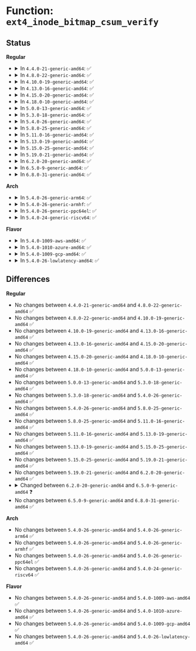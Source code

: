 # Function: <code>ext4_inode_bitmap_csum_verify</code>

## Status
<b>Regular</b>
<ul>
<li>
<details>
<summary>In <code>4.4.0-21-generic-amd64</code>: ✅</summary>

```c
int ext4_inode_bitmap_csum_verify(struct super_block * sb, ext4_group_t group, struct ext4_group_desc * gdp, struct buffer_head * bh, int sz)
```

```json
{
  "name": "ext4_inode_bitmap_csum_verify",
  "collision_type": "Unique Global",
  "inline_type": "No",
  "funcs": [
    {
      "addr": 18446744071581533200,
      "name": "ext4_inode_bitmap_csum_verify",
      "external": true,
      "loc": "fs/ext4/bitmap.c:18",
      "file": "fs/ext4/bitmap.c",
      "inline": "seen, unknown",
      "caller_inline": [],
      "caller_func": [
        "fs/ext4/ialloc.c:ext4_read_inode_bitmap"
      ]
    }
  ],
  "symbols": [
    {
      "addr": 18446744071581533200,
      "name": "ext4_inode_bitmap_csum_verify",
      "section": ".text",
      "bind": "STB_GLOBAL",
      "size": 290
    }
  ]
}
```
</details>
</li>
<li>
<details>
<summary>In <code>4.8.0-22-generic-amd64</code>: ✅</summary>

```c
int ext4_inode_bitmap_csum_verify(struct super_block * sb, ext4_group_t group, struct ext4_group_desc * gdp, struct buffer_head * bh, int sz)
```

```json
{
  "name": "ext4_inode_bitmap_csum_verify",
  "collision_type": "Unique Global",
  "inline_type": "No",
  "funcs": [
    {
      "addr": 18446744071581718832,
      "name": "ext4_inode_bitmap_csum_verify",
      "external": true,
      "loc": "fs/ext4/bitmap.c:18",
      "file": "fs/ext4/bitmap.c",
      "inline": "seen, unknown",
      "caller_inline": [],
      "caller_func": [
        "fs/ext4/ialloc.c:ext4_read_inode_bitmap"
      ]
    }
  ],
  "symbols": [
    {
      "addr": 18446744071581718832,
      "name": "ext4_inode_bitmap_csum_verify",
      "section": ".text",
      "bind": "STB_GLOBAL",
      "size": 290
    }
  ]
}
```
</details>
</li>
<li>
<details>
<summary>In <code>4.10.0-19-generic-amd64</code>: ✅</summary>

```c
int ext4_inode_bitmap_csum_verify(struct super_block * sb, ext4_group_t group, struct ext4_group_desc * gdp, struct buffer_head * bh, int sz)
```

```json
{
  "name": "ext4_inode_bitmap_csum_verify",
  "collision_type": "Unique Global",
  "inline_type": "No",
  "funcs": [
    {
      "addr": 18446744071581806464,
      "name": "ext4_inode_bitmap_csum_verify",
      "external": true,
      "loc": "fs/ext4/bitmap.c:18",
      "file": "fs/ext4/bitmap.c",
      "inline": "seen, unknown",
      "caller_inline": [],
      "caller_func": [
        "fs/ext4/ialloc.c:ext4_read_inode_bitmap"
      ]
    }
  ],
  "symbols": [
    {
      "addr": 18446744071581806464,
      "name": "ext4_inode_bitmap_csum_verify",
      "section": ".text",
      "bind": "STB_GLOBAL",
      "size": 290
    }
  ]
}
```
</details>
</li>
<li>
<details>
<summary>In <code>4.13.0-16-generic-amd64</code>: ✅</summary>

```c
int ext4_inode_bitmap_csum_verify(struct super_block * sb, ext4_group_t group, struct ext4_group_desc * gdp, struct buffer_head * bh, int sz)
```

```json
{
  "name": "ext4_inode_bitmap_csum_verify",
  "collision_type": "Unique Global",
  "inline_type": "No",
  "funcs": [
    {
      "addr": 18446744071581877648,
      "name": "ext4_inode_bitmap_csum_verify",
      "external": true,
      "loc": "fs/ext4/bitmap.c:18",
      "file": "fs/ext4/bitmap.c",
      "inline": "seen, unknown",
      "caller_inline": [],
      "caller_func": [
        "fs/ext4/ialloc.c:ext4_read_inode_bitmap"
      ]
    }
  ],
  "symbols": [
    {
      "addr": 18446744071581877648,
      "name": "ext4_inode_bitmap_csum_verify",
      "section": ".text",
      "bind": "STB_GLOBAL",
      "size": 201
    }
  ]
}
```
</details>
</li>
<li>
<details>
<summary>In <code>4.15.0-20-generic-amd64</code>: ✅</summary>

```c
int ext4_inode_bitmap_csum_verify(struct super_block * sb, ext4_group_t group, struct ext4_group_desc * gdp, struct buffer_head * bh, int sz)
```

```json
{
  "name": "ext4_inode_bitmap_csum_verify",
  "collision_type": "Unique Global",
  "inline_type": "No",
  "funcs": [
    {
      "addr": 18446744071582027712,
      "name": "ext4_inode_bitmap_csum_verify",
      "external": true,
      "loc": "fs/ext4/bitmap.c:19",
      "file": "fs/ext4/bitmap.c",
      "inline": "seen, unknown",
      "caller_inline": [],
      "caller_func": [
        "fs/ext4/ialloc.c:ext4_read_inode_bitmap"
      ]
    }
  ],
  "symbols": [
    {
      "addr": 18446744071582027712,
      "name": "ext4_inode_bitmap_csum_verify",
      "section": ".text",
      "bind": "STB_GLOBAL",
      "size": 201
    }
  ]
}
```
</details>
</li>
<li>
<details>
<summary>In <code>4.18.0-10-generic-amd64</code>: ✅</summary>

```c
int ext4_inode_bitmap_csum_verify(struct super_block * sb, ext4_group_t group, struct ext4_group_desc * gdp, struct buffer_head * bh, int sz)
```

```json
{
  "name": "ext4_inode_bitmap_csum_verify",
  "collision_type": "Unique Global",
  "inline_type": "No",
  "funcs": [
    {
      "addr": 18446744071582215920,
      "name": "ext4_inode_bitmap_csum_verify",
      "external": true,
      "loc": "fs/ext4/bitmap.c:19",
      "file": "fs/ext4/bitmap.c",
      "inline": "seen, unknown",
      "caller_inline": [],
      "caller_func": [
        "fs/ext4/ialloc.c:ext4_read_inode_bitmap"
      ]
    }
  ],
  "symbols": [
    {
      "addr": 18446744071582215920,
      "name": "ext4_inode_bitmap_csum_verify",
      "section": ".text",
      "bind": "STB_GLOBAL",
      "size": 201
    }
  ]
}
```
</details>
</li>
<li>
<details>
<summary>In <code>5.0.0-13-generic-amd64</code>: ✅</summary>

```c
int ext4_inode_bitmap_csum_verify(struct super_block * sb, ext4_group_t group, struct ext4_group_desc * gdp, struct buffer_head * bh, int sz)
```

```json
{
  "name": "ext4_inode_bitmap_csum_verify",
  "collision_type": "Unique Global",
  "inline_type": "No",
  "funcs": [
    {
      "addr": 18446744071582310768,
      "name": "ext4_inode_bitmap_csum_verify",
      "external": true,
      "loc": "fs/ext4/bitmap.c:19",
      "file": "fs/ext4/bitmap.c",
      "inline": "seen, unknown",
      "caller_inline": [],
      "caller_func": [
        "fs/ext4/ialloc.c:ext4_read_inode_bitmap"
      ]
    }
  ],
  "symbols": [
    {
      "addr": 18446744071582310768,
      "name": "ext4_inode_bitmap_csum_verify",
      "section": ".text",
      "bind": "STB_GLOBAL",
      "size": 201
    }
  ]
}
```
</details>
</li>
<li>
<details>
<summary>In <code>5.3.0-18-generic-amd64</code>: ✅</summary>

```c
int ext4_inode_bitmap_csum_verify(struct super_block * sb, ext4_group_t group, struct ext4_group_desc * gdp, struct buffer_head * bh, int sz)
```

```json
{
  "name": "ext4_inode_bitmap_csum_verify",
  "collision_type": "Unique Global",
  "inline_type": "No",
  "funcs": [
    {
      "addr": 18446744071582477104,
      "name": "ext4_inode_bitmap_csum_verify",
      "external": true,
      "loc": "fs/ext4/bitmap.c:19",
      "file": "fs/ext4/bitmap.c",
      "inline": "seen, unknown",
      "caller_inline": [],
      "caller_func": [
        "fs/ext4/ialloc.c:ext4_read_inode_bitmap"
      ]
    }
  ],
  "symbols": [
    {
      "addr": 18446744071582477104,
      "name": "ext4_inode_bitmap_csum_verify",
      "section": ".text",
      "bind": "STB_GLOBAL",
      "size": 194
    }
  ]
}
```
</details>
</li>
<li>
<details>
<summary>In <code>5.4.0-26-generic-amd64</code>: ✅</summary>

```c
int ext4_inode_bitmap_csum_verify(struct super_block * sb, ext4_group_t group, struct ext4_group_desc * gdp, struct buffer_head * bh, int sz)
```

```json
{
  "name": "ext4_inode_bitmap_csum_verify",
  "collision_type": "Unique Global",
  "inline_type": "No",
  "funcs": [
    {
      "addr": 18446744071582576032,
      "name": "ext4_inode_bitmap_csum_verify",
      "external": true,
      "loc": "fs/ext4/bitmap.c:19",
      "file": "fs/ext4/bitmap.c",
      "inline": "seen, unknown",
      "caller_inline": [],
      "caller_func": [
        "fs/ext4/ialloc.c:ext4_read_inode_bitmap"
      ]
    }
  ],
  "symbols": [
    {
      "addr": 18446744071582576032,
      "name": "ext4_inode_bitmap_csum_verify",
      "section": ".text",
      "bind": "STB_GLOBAL",
      "size": 194
    }
  ]
}
```
</details>
</li>
<li>
<details>
<summary>In <code>5.8.0-25-generic-amd64</code>: ✅</summary>

```c
int ext4_inode_bitmap_csum_verify(struct super_block * sb, ext4_group_t group, struct ext4_group_desc * gdp, struct buffer_head * bh, int sz)
```

```json
{
  "name": "ext4_inode_bitmap_csum_verify",
  "collision_type": "Unique Global",
  "inline_type": "No",
  "funcs": [
    {
      "addr": 18446744071582884688,
      "name": "ext4_inode_bitmap_csum_verify",
      "external": true,
      "loc": "fs/ext4/bitmap.c:19",
      "file": "fs/ext4/bitmap.c",
      "inline": "seen, unknown",
      "caller_inline": [],
      "caller_func": [
        "fs/ext4/ialloc.c:ext4_validate_inode_bitmap"
      ]
    }
  ],
  "symbols": [
    {
      "addr": 18446744071582884688,
      "name": "ext4_inode_bitmap_csum_verify",
      "section": ".text",
      "bind": "STB_GLOBAL",
      "size": 187
    }
  ]
}
```
</details>
</li>
<li>
<details>
<summary>In <code>5.11.0-16-generic-amd64</code>: ✅</summary>

```c
int ext4_inode_bitmap_csum_verify(struct super_block * sb, ext4_group_t group, struct ext4_group_desc * gdp, struct buffer_head * bh, int sz)
```

```json
{
  "name": "ext4_inode_bitmap_csum_verify",
  "collision_type": "Unique Global",
  "inline_type": "No",
  "funcs": [
    {
      "addr": 18446744071582957600,
      "name": "ext4_inode_bitmap_csum_verify",
      "external": true,
      "loc": "fs/ext4/bitmap.c:19",
      "file": "fs/ext4/bitmap.c",
      "inline": "seen, unknown",
      "caller_inline": [],
      "caller_func": [
        "fs/ext4/ialloc.c:ext4_validate_inode_bitmap"
      ]
    }
  ],
  "symbols": [
    {
      "addr": 18446744071582957600,
      "name": "ext4_inode_bitmap_csum_verify",
      "section": ".text",
      "bind": "STB_GLOBAL",
      "size": 187
    }
  ]
}
```
</details>
</li>
<li>
<details>
<summary>In <code>5.13.0-19-generic-amd64</code>: ✅</summary>

```c
int ext4_inode_bitmap_csum_verify(struct super_block * sb, ext4_group_t group, struct ext4_group_desc * gdp, struct buffer_head * bh, int sz)
```

```json
{
  "name": "ext4_inode_bitmap_csum_verify",
  "collision_type": "Unique Global",
  "inline_type": "No",
  "funcs": [
    {
      "addr": 18446744071582983504,
      "name": "ext4_inode_bitmap_csum_verify",
      "external": true,
      "loc": "fs/ext4/bitmap.c:19",
      "file": "fs/ext4/bitmap.c",
      "inline": "seen, unknown",
      "caller_inline": [],
      "caller_func": [
        "fs/ext4/ialloc.c:ext4_read_inode_bitmap"
      ]
    }
  ],
  "symbols": [
    {
      "addr": 18446744071582983504,
      "name": "ext4_inode_bitmap_csum_verify",
      "section": ".text",
      "bind": "STB_GLOBAL",
      "size": 187
    }
  ]
}
```
</details>
</li>
<li>
<details>
<summary>In <code>5.15.0-25-generic-amd64</code>: ✅</summary>

```c
int ext4_inode_bitmap_csum_verify(struct super_block * sb, ext4_group_t group, struct ext4_group_desc * gdp, struct buffer_head * bh, int sz)
```

```json
{
  "name": "ext4_inode_bitmap_csum_verify",
  "collision_type": "Unique Global",
  "inline_type": "No",
  "funcs": [
    {
      "addr": 18446744071583319344,
      "name": "ext4_inode_bitmap_csum_verify",
      "external": true,
      "loc": "fs/ext4/bitmap.c:19",
      "file": "fs/ext4/bitmap.c",
      "inline": "seen, unknown",
      "caller_inline": [],
      "caller_func": [
        "fs/ext4/ialloc.c:ext4_read_inode_bitmap"
      ]
    }
  ],
  "symbols": [
    {
      "addr": 18446744071583319344,
      "name": "ext4_inode_bitmap_csum_verify",
      "section": ".text",
      "bind": "STB_GLOBAL",
      "size": 187
    }
  ]
}
```
</details>
</li>
<li>
<details>
<summary>In <code>5.19.0-21-generic-amd64</code>: ✅</summary>

```c
int ext4_inode_bitmap_csum_verify(struct super_block * sb, ext4_group_t group, struct ext4_group_desc * gdp, struct buffer_head * bh, int sz)
```

```json
{
  "name": "ext4_inode_bitmap_csum_verify",
  "collision_type": "Unique Global",
  "inline_type": "No",
  "funcs": [
    {
      "addr": 18446744071583826976,
      "name": "ext4_inode_bitmap_csum_verify",
      "external": true,
      "loc": "fs/ext4/bitmap.c:19",
      "file": "fs/ext4/bitmap.c",
      "inline": "seen, unknown",
      "caller_inline": [],
      "caller_func": [
        "fs/ext4/ialloc.c:ext4_read_inode_bitmap"
      ]
    }
  ],
  "symbols": [
    {
      "addr": 18446744071583826976,
      "name": "ext4_inode_bitmap_csum_verify",
      "section": ".text",
      "bind": "STB_GLOBAL",
      "size": 229
    }
  ]
}
```
</details>
</li>
<li>
<details>
<summary>In <code>6.2.0-20-generic-amd64</code>: ✅</summary>

```c
int ext4_inode_bitmap_csum_verify(struct super_block * sb, ext4_group_t group, struct ext4_group_desc * gdp, struct buffer_head * bh, int sz)
```

```json
{
  "name": "ext4_inode_bitmap_csum_verify",
  "collision_type": "Unique Global",
  "inline_type": "No",
  "funcs": [
    {
      "addr": 18446744071584449680,
      "name": "ext4_inode_bitmap_csum_verify",
      "external": true,
      "loc": "fs/ext4/bitmap.c:19",
      "file": "fs/ext4/bitmap.c",
      "inline": "seen, unknown",
      "caller_inline": [],
      "caller_func": [
        "fs/ext4/ialloc.c:ext4_validate_inode_bitmap"
      ]
    }
  ],
  "symbols": [
    {
      "addr": 18446744071584449680,
      "name": "ext4_inode_bitmap_csum_verify",
      "section": ".text",
      "bind": "STB_GLOBAL",
      "size": 229
    }
  ]
}
```
</details>
</li>
<li>
<details>
<summary>In <code>6.5.0-9-generic-amd64</code>: ✅</summary>

```c
int ext4_inode_bitmap_csum_verify(struct super_block * sb, struct ext4_group_desc * gdp, struct buffer_head * bh, int sz)
```

```json
{
  "name": "ext4_inode_bitmap_csum_verify",
  "collision_type": "Unique Global",
  "inline_type": "No",
  "funcs": [
    {
      "addr": 18446744071584678624,
      "name": "ext4_inode_bitmap_csum_verify",
      "external": true,
      "loc": "fs/ext4/bitmap.c:19",
      "file": "fs/ext4/bitmap.c",
      "inline": "seen, unknown",
      "caller_inline": [],
      "caller_func": [
        "fs/ext4/ialloc.c:ext4_validate_inode_bitmap"
      ]
    }
  ],
  "symbols": [
    {
      "addr": 18446744071584678624,
      "name": "ext4_inode_bitmap_csum_verify",
      "section": ".text",
      "bind": "STB_GLOBAL",
      "size": 225
    }
  ]
}
```
</details>
</li>
<li>
<details>
<summary>In <code>6.8.0-31-generic-amd64</code>: ✅</summary>

```c
int ext4_inode_bitmap_csum_verify(struct super_block * sb, struct ext4_group_desc * gdp, struct buffer_head * bh, int sz)
```

```json
{
  "name": "ext4_inode_bitmap_csum_verify",
  "collision_type": "Unique Global",
  "inline_type": "No",
  "funcs": [
    {
      "addr": 18446744071584911392,
      "name": "ext4_inode_bitmap_csum_verify",
      "external": true,
      "loc": "fs/ext4/bitmap.c:19",
      "file": "fs/ext4/bitmap.c",
      "inline": "seen, unknown",
      "caller_inline": [],
      "caller_func": [
        "fs/ext4/ialloc.c:ext4_validate_inode_bitmap"
      ]
    }
  ],
  "symbols": [
    {
      "addr": 18446744071584911392,
      "name": "ext4_inode_bitmap_csum_verify",
      "section": ".text",
      "bind": "STB_GLOBAL",
      "size": 225
    }
  ]
}
```
</details>
</li>
</ul>
<b>Arch</b>
<ul>
<li>
<details>
<summary>In <code>5.4.0-26-generic-arm64</code>: ✅</summary>

```c
int ext4_inode_bitmap_csum_verify(struct super_block * sb, ext4_group_t group, struct ext4_group_desc * gdp, struct buffer_head * bh, int sz)
```

```json
{
  "name": "ext4_inode_bitmap_csum_verify",
  "collision_type": "Unique Global",
  "inline_type": "No",
  "funcs": [
    {
      "addr": 18446603336494224808,
      "name": "ext4_inode_bitmap_csum_verify",
      "external": true,
      "loc": "fs/ext4/bitmap.c:19",
      "file": "fs/ext4/bitmap.c",
      "inline": "seen, unknown",
      "caller_inline": [],
      "caller_func": [
        "fs/ext4/ialloc.c:ext4_read_inode_bitmap"
      ]
    }
  ],
  "symbols": [
    {
      "addr": 18446603336494224808,
      "name": "ext4_inode_bitmap_csum_verify",
      "section": ".text",
      "bind": "STB_GLOBAL",
      "size": 200
    }
  ]
}
```
</details>
</li>
<li>
<details>
<summary>In <code>5.4.0-26-generic-armhf</code>: ✅</summary>

```c
int ext4_inode_bitmap_csum_verify(struct super_block * sb, ext4_group_t group, struct ext4_group_desc * gdp, struct buffer_head * bh, int sz)
```

```json
{
  "name": "ext4_inode_bitmap_csum_verify",
  "collision_type": "Unique Global",
  "inline_type": "No",
  "funcs": [
    {
      "addr": 3227654724,
      "name": "ext4_inode_bitmap_csum_verify",
      "external": true,
      "loc": "fs/ext4/bitmap.c:19",
      "file": "fs/ext4/bitmap.c",
      "inline": "seen, unknown",
      "caller_inline": [],
      "caller_func": [
        "fs/ext4/ialloc.c:ext4_read_inode_bitmap"
      ]
    }
  ],
  "symbols": [
    {
      "addr": 3227654724,
      "name": "ext4_inode_bitmap_csum_verify",
      "section": ".text",
      "bind": "STB_GLOBAL",
      "size": 212
    }
  ]
}
```
</details>
</li>
<li>
<details>
<summary>In <code>5.4.0-26-generic-ppc64el</code>: ✅</summary>

```c
int ext4_inode_bitmap_csum_verify(struct super_block * sb, ext4_group_t group, struct ext4_group_desc * gdp, struct buffer_head * bh, int sz)
```

```json
{
  "name": "ext4_inode_bitmap_csum_verify",
  "collision_type": "Unique Global",
  "inline_type": "No",
  "funcs": [
    {
      "addr": 13835058055287921280,
      "name": "ext4_inode_bitmap_csum_verify",
      "external": true,
      "loc": "fs/ext4/bitmap.c:19",
      "file": "fs/ext4/bitmap.c",
      "inline": "seen, unknown",
      "caller_inline": [],
      "caller_func": [
        "fs/ext4/ialloc.c:ext4_read_inode_bitmap"
      ]
    }
  ],
  "symbols": [
    {
      "addr": 13835058055287921280,
      "name": "ext4_inode_bitmap_csum_verify",
      "section": ".text",
      "bind": "STB_GLOBAL",
      "size": 324
    }
  ]
}
```
</details>
</li>
<li>
<details>
<summary>In <code>5.4.0-24-generic-riscv64</code>: ✅</summary>

```c
int ext4_inode_bitmap_csum_verify(struct super_block * sb, ext4_group_t group, struct ext4_group_desc * gdp, struct buffer_head * bh, int sz)
```

```json
{
  "name": "ext4_inode_bitmap_csum_verify",
  "collision_type": "Unique Global",
  "inline_type": "No",
  "funcs": [
    {
      "addr": 18446743936273679782,
      "name": "ext4_inode_bitmap_csum_verify",
      "external": true,
      "loc": "fs/ext4/bitmap.c:19",
      "file": "fs/ext4/bitmap.c",
      "inline": "seen, unknown",
      "caller_inline": [],
      "caller_func": [
        "fs/ext4/ialloc.c:ext4_read_inode_bitmap"
      ]
    }
  ],
  "symbols": [
    {
      "addr": 18446743936273679782,
      "name": "ext4_inode_bitmap_csum_verify",
      "section": ".text",
      "bind": "STB_GLOBAL",
      "size": 188
    }
  ]
}
```
</details>
</li>
</ul>
<b>Flavor</b>
<ul>
<li>
<details>
<summary>In <code>5.4.0-1009-aws-amd64</code>: ✅</summary>

```c
int ext4_inode_bitmap_csum_verify(struct super_block * sb, ext4_group_t group, struct ext4_group_desc * gdp, struct buffer_head * bh, int sz)
```

```json
{
  "name": "ext4_inode_bitmap_csum_verify",
  "collision_type": "Unique Global",
  "inline_type": "No",
  "funcs": [
    {
      "addr": 18446744071582544768,
      "name": "ext4_inode_bitmap_csum_verify",
      "external": true,
      "loc": "fs/ext4/bitmap.c:19",
      "file": "fs/ext4/bitmap.c",
      "inline": "seen, unknown",
      "caller_inline": [],
      "caller_func": [
        "fs/ext4/ialloc.c:ext4_read_inode_bitmap"
      ]
    }
  ],
  "symbols": [
    {
      "addr": 18446744071582544768,
      "name": "ext4_inode_bitmap_csum_verify",
      "section": ".text",
      "bind": "STB_GLOBAL",
      "size": 194
    }
  ]
}
```
</details>
</li>
<li>
<details>
<summary>In <code>5.4.0-1010-azure-amd64</code>: ✅</summary>

```c
int ext4_inode_bitmap_csum_verify(struct super_block * sb, ext4_group_t group, struct ext4_group_desc * gdp, struct buffer_head * bh, int sz)
```

```json
{
  "name": "ext4_inode_bitmap_csum_verify",
  "collision_type": "Unique Global",
  "inline_type": "No",
  "funcs": [
    {
      "addr": 18446744071582481936,
      "name": "ext4_inode_bitmap_csum_verify",
      "external": true,
      "loc": "fs/ext4/bitmap.c:19",
      "file": "fs/ext4/bitmap.c",
      "inline": "seen, unknown",
      "caller_inline": [],
      "caller_func": [
        "fs/ext4/ialloc.c:ext4_read_inode_bitmap"
      ]
    }
  ],
  "symbols": [
    {
      "addr": 18446744071582481936,
      "name": "ext4_inode_bitmap_csum_verify",
      "section": ".text",
      "bind": "STB_GLOBAL",
      "size": 194
    }
  ]
}
```
</details>
</li>
<li>
<details>
<summary>In <code>5.4.0-1009-gcp-amd64</code>: ✅</summary>

```c
int ext4_inode_bitmap_csum_verify(struct super_block * sb, ext4_group_t group, struct ext4_group_desc * gdp, struct buffer_head * bh, int sz)
```

```json
{
  "name": "ext4_inode_bitmap_csum_verify",
  "collision_type": "Unique Global",
  "inline_type": "No",
  "funcs": [
    {
      "addr": 18446744071582535248,
      "name": "ext4_inode_bitmap_csum_verify",
      "external": true,
      "loc": "fs/ext4/bitmap.c:19",
      "file": "fs/ext4/bitmap.c",
      "inline": "seen, unknown",
      "caller_inline": [],
      "caller_func": [
        "fs/ext4/ialloc.c:ext4_read_inode_bitmap"
      ]
    }
  ],
  "symbols": [
    {
      "addr": 18446744071582535248,
      "name": "ext4_inode_bitmap_csum_verify",
      "section": ".text",
      "bind": "STB_GLOBAL",
      "size": 194
    }
  ]
}
```
</details>
</li>
<li>
<details>
<summary>In <code>5.4.0-26-lowlatency-amd64</code>: ✅</summary>

```c
int ext4_inode_bitmap_csum_verify(struct super_block * sb, ext4_group_t group, struct ext4_group_desc * gdp, struct buffer_head * bh, int sz)
```

```json
{
  "name": "ext4_inode_bitmap_csum_verify",
  "collision_type": "Unique Global",
  "inline_type": "No",
  "funcs": [
    {
      "addr": 18446744071582616016,
      "name": "ext4_inode_bitmap_csum_verify",
      "external": true,
      "loc": "fs/ext4/bitmap.c:19",
      "file": "fs/ext4/bitmap.c",
      "inline": "seen, unknown",
      "caller_inline": [],
      "caller_func": [
        "fs/ext4/ialloc.c:ext4_read_inode_bitmap"
      ]
    }
  ],
  "symbols": [
    {
      "addr": 18446744071582616016,
      "name": "ext4_inode_bitmap_csum_verify",
      "section": ".text",
      "bind": "STB_GLOBAL",
      "size": 194
    }
  ]
}
```
</details>
</li>
</ul>

## Differences
<b>Regular</b>
<ul>
<li>
No changes between <code>4.4.0-21-generic-amd64</code> and <code>4.8.0-22-generic-amd64</code> ✅
</li>
<li>
No changes between <code>4.8.0-22-generic-amd64</code> and <code>4.10.0-19-generic-amd64</code> ✅
</li>
<li>
No changes between <code>4.10.0-19-generic-amd64</code> and <code>4.13.0-16-generic-amd64</code> ✅
</li>
<li>
No changes between <code>4.13.0-16-generic-amd64</code> and <code>4.15.0-20-generic-amd64</code> ✅
</li>
<li>
No changes between <code>4.15.0-20-generic-amd64</code> and <code>4.18.0-10-generic-amd64</code> ✅
</li>
<li>
No changes between <code>4.18.0-10-generic-amd64</code> and <code>5.0.0-13-generic-amd64</code> ✅
</li>
<li>
No changes between <code>5.0.0-13-generic-amd64</code> and <code>5.3.0-18-generic-amd64</code> ✅
</li>
<li>
No changes between <code>5.3.0-18-generic-amd64</code> and <code>5.4.0-26-generic-amd64</code> ✅
</li>
<li>
No changes between <code>5.4.0-26-generic-amd64</code> and <code>5.8.0-25-generic-amd64</code> ✅
</li>
<li>
No changes between <code>5.8.0-25-generic-amd64</code> and <code>5.11.0-16-generic-amd64</code> ✅
</li>
<li>
No changes between <code>5.11.0-16-generic-amd64</code> and <code>5.13.0-19-generic-amd64</code> ✅
</li>
<li>
No changes between <code>5.13.0-19-generic-amd64</code> and <code>5.15.0-25-generic-amd64</code> ✅
</li>
<li>
No changes between <code>5.15.0-25-generic-amd64</code> and <code>5.19.0-21-generic-amd64</code> ✅
</li>
<li>
No changes between <code>5.19.0-21-generic-amd64</code> and <code>6.2.0-20-generic-amd64</code> ✅
</li>
<li>
<details>
<summary>Changed between <code>6.2.0-20-generic-amd64</code> and <code>6.5.0-9-generic-amd64</code> ❓</summary>
<ul>
<li>
<b>Param removed. </b>
<code>ext4_group_t group</code>
</li>
<li>
<b>Param reordered. </b>
<code>sb, group, gdp, bh, sz</code> ➡️ <code>sb, gdp, bh, sz</code>
</li>
</ul>
</details>
</li>
<li>
No changes between <code>6.5.0-9-generic-amd64</code> and <code>6.8.0-31-generic-amd64</code> ✅
</li>
</ul>
<b>Arch</b>
<ul>
<li>
No changes between <code>5.4.0-26-generic-amd64</code> and <code>5.4.0-26-generic-arm64</code> ✅
</li>
<li>
No changes between <code>5.4.0-26-generic-amd64</code> and <code>5.4.0-26-generic-armhf</code> ✅
</li>
<li>
No changes between <code>5.4.0-26-generic-amd64</code> and <code>5.4.0-26-generic-ppc64el</code> ✅
</li>
<li>
No changes between <code>5.4.0-26-generic-amd64</code> and <code>5.4.0-24-generic-riscv64</code> ✅
</li>
</ul>
<b>Flavor</b>
<ul>
<li>
No changes between <code>5.4.0-26-generic-amd64</code> and <code>5.4.0-1009-aws-amd64</code> ✅
</li>
<li>
No changes between <code>5.4.0-26-generic-amd64</code> and <code>5.4.0-1010-azure-amd64</code> ✅
</li>
<li>
No changes between <code>5.4.0-26-generic-amd64</code> and <code>5.4.0-1009-gcp-amd64</code> ✅
</li>
<li>
No changes between <code>5.4.0-26-generic-amd64</code> and <code>5.4.0-26-lowlatency-amd64</code> ✅
</li>
</ul>
